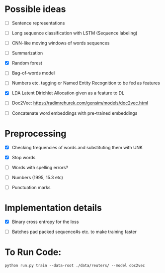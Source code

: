 # Possible ideas

- [ ] Sentence representations

- [ ] Long sequence classification with LSTM (Sequence labeling)

- [ ] CNN-like moving windows of words sequences

- [ ] Summarization

- [x] Random forest

- [ ] Bag-of-words model

- [ ] Numbers etc. tagging or Named Entity Recognition to be fed as features

- [x] LDA Latent Dirichlet Allocation given as a feature to DL

- [ ] Doc2Vec: https://radimrehurek.com/gensim/models/doc2vec.html

- [ ] Concatenate word embeddings with pre-trained embeddings

# Preprocessing

- [x] Checking frequencies of words and substituting them with UNK

- [x] Stop words

- [ ] Words with spelling errors?

- [ ] Numbers (1995, 15.3 etc)

- [ ] Punctuation marks


# Implementation details

- [x] Binary cross entropy for the loss

- [ ] Batches pad packed sequence#s etc. to make training faster

# To Run Code:

```python run.py train --data-root ./data/reuters/ --model doc2vec```
